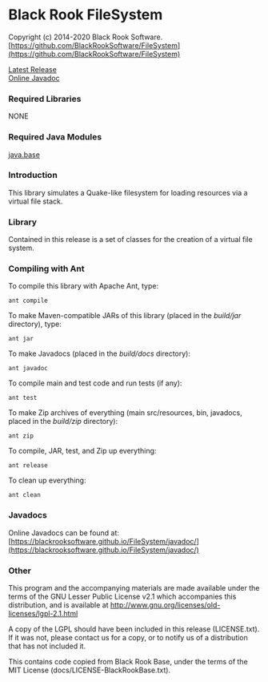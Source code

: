 # Black Rook FileSystem

Copyright (c) 2014-2020 Black Rook Software.  
[https://github.com/BlackRookSoftware/FileSystem](https://github.com/BlackRookSoftware/FileSystem)

[Latest Release](https://github.com/BlackRookSoftware/FileSystem/releases/latest)  
[Online Javadoc](https://blackrooksoftware.github.io/FileSystem/javadoc/)  


### Required Libraries

NONE

### Required Java Modules

[java.base](https://docs.oracle.com/en/java/javase/11/docs/api/java.base/module-summary.html)  

### Introduction

This library simulates a Quake-like filesystem for loading resources via a 
virtual file stack.

### Library

Contained in this release is a set of classes for the creation of a virtual file system.

### Compiling with Ant

To compile this library with Apache Ant, type:

	ant compile

To make Maven-compatible JARs of this library (placed in the *build/jar* directory), type:

	ant jar

To make Javadocs (placed in the *build/docs* directory):

	ant javadoc

To compile main and test code and run tests (if any):

	ant test

To make Zip archives of everything (main src/resources, bin, javadocs, placed in the *build/zip* directory):

	ant zip

To compile, JAR, test, and Zip up everything:

	ant release

To clean up everything:

	ant clean
	
### Javadocs

Online Javadocs can be found at: [https://blackrooksoftware.github.io/FileSystem/javadoc/](https://blackrooksoftware.github.io/FileSystem/javadoc/)

### Other

This program and the accompanying materials
are made available under the terms of the GNU Lesser Public License v2.1
which accompanies this distribution, and is available at
http://www.gnu.org/licenses/old-licenses/lgpl-2.1.html

A copy of the LGPL should have been included in this release (LICENSE.txt).
If it was not, please contact us for a copy, or to notify us of a distribution
that has not included it. 

This contains code copied from Black Rook Base, under the terms of the MIT License (docs/LICENSE-BlackRookBase.txt).
